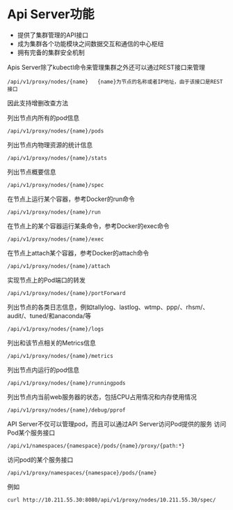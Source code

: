 # Api Server功能

* 提供了集群管理的API接口
* 成为集群各个功能模块之间数据交互和通信的中心枢纽
* 拥有完备的集群安全机制


Apis Server除了kubectl命令来管理集群之外还可以通过REST接口来管理

```
/api/v1/proxy/nodes/{name}   {name}为节点的名称或者IP地址，由于该接口是REST接口
```

因此支持增删改查方法

列出节点内所有的pod信息

```
/api/v1/proxy/nodes/{name}/pods
```

列出节点内物理资源的统计信息

```
/api/v1/proxy/nodes/{name}/stats
```

列出节点概要信息

```
/api/v1/proxy/nodes/{name}/spec
```

在节点上运行某个容器，参考Docker的run命令

```
/api/v1/proxy/nodes/{name}/run
```

在节点上的某个容器运行某条命令，参考Docker的exec命令

```
/api/v1/proxy/nodes/{name}/exec
```

在节点上attach某个容器，参考Docker的attach命令

```
/api/v1/proxy/nodes/{name}/attach
```

实现节点上的Pod端口的转发

```
/api/v1/proxy/nodes/{name}/portForward
```

列出节点的各类日志信息，例如tallylog、lastlog、wtmp、ppp/、rhsm/、audit/、tuned/和anaconda/等

```
/api/v1/proxy/nodes/{name}/logs
```

列出和该节点相关的Metrics信息

```
/api/v1/proxy/nodes/{name}/metrics
```

列出节点内运行的pod信息

```
/api/v1/proxy/nodes/{name}/runningpods
```

列出节点内当前web服务器的状态，包括CPU占用情况和内存使用情况

```
/api/v1/proxy/nodes/{name}/debug/pprof
```

API Server不仅可以管理pod，而且可以通过API Server访问Pod提供的服务
访问Pod某个服务接口

```
/api/v1/namespaces/{namespace}/pods/{name}/proxy/{path:*}
```

访问pod的某个服务接口

```
/api/v1/proxy/namespaces/{namespace}/pods/{name}
```

例如

```
curl http://10.211.55.30:8080/api/v1/proxy/nodes/10.211.55.30/spec/
```
